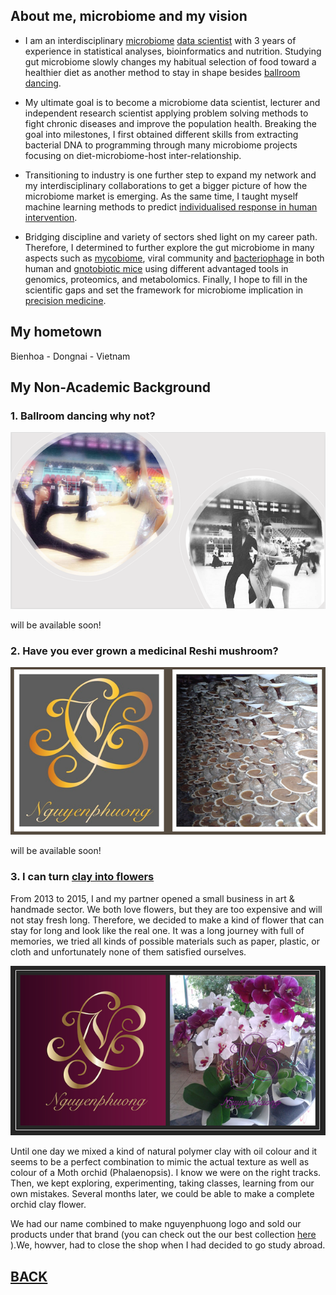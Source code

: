 

## About me, microbiome and my vision

- I am an interdisciplinary [microbiome](https://www.hsph.harvard.edu/nutritionsource/microbiome/) [data scientist](https://hbr.org/2018/08/what-data-scientists-really-do-according-to-35-data-scientists) with 3 years of experience in statistical analyses, bioinformatics and nutrition. Studying gut microbiome slowly changes my habitual selection of food toward a healthier diet as another method to stay in shape besides [ballroom dancing](https://en.wikipedia.org/wiki/Ballroom_dance). 

- My ultimate goal is to become a microbiome data scientist, lecturer and independent research scientist applying problem solving methods to fight chronic diseases and improve the population health. Breaking the goal into milestones, I first obtained different skills from extracting bacterial DNA to programming through many microbiome projects focusing on diet-microbiome-host inter-relationship.

- Transitioning to industry is one further step to expand my network and my interdisciplinary collaborations to get a bigger picture of how the microbiome market is emerging. As the same time, I taught myself machine learning methods to predict [individualised response in human intervention](https://www.nature.com/articles/s41575-021-00499-1). 

- Bridging discipline and variety of sectors shed light on my career path. Therefore,  I determined to further explore the gut microbiome in many aspects such as [mycobiome](https://www.nature.com/articles/s42003-021-01820-z), viral community and [bacteriophage](https://www.sciencedirect.com/science/article/pii/S1931312819300575) in both human and [gnotobiotic mice](https://www.science.org/doi/abs/10.1126/science.1206025) using different advantaged tools in genomics, proteomics, and metabolomics. Finally, I hope to fill in the scientific gaps and set the framework for microbiome implication in [precision medicine](https://www.cdc.gov/genomics/about/precision_med.htm). 


## My hometown
Bienhoa - Dongnai - Vietnam

## My Non-Academic Background


### 1. Ballroom dancing why not?

<img src="images/dance1.png?raw=true"/>

will be available soon!

### 2. Have you ever grown a medicinal Reshi mushroom?

<img src="images/Reshi.png?raw=true"/>

will be available soon!

### 3. I can turn [clay into flowers](/pdf/Clay_album.pdf)



From 2013 to 2015, I and my partner opened a small business in art & handmade sector. We both love flowers, but they are too expensive and will not stay fresh long. Therefore, we decided to make a kind of flower that can stay for long and look like the real one. 
It was a long journey with full of memories, we tried all kinds of possible materials such as paper, plastic, or cloth and unfortunately none of them satisfied ourselves. 

[<img src="images/clay_flower.png?raw=true"/>](/pdf/Clay_album.pdf)


Until one day we mixed a kind of natural polymer clay with oil colour and it seems to be a perfect combination to mimic the actual texture as well as colour of a Moth orchid (Phalaenopsis). I know we were on the right tracks. Then, we kept exploring, experimenting, taking classes, learning from our own mistakes. Several months later, we could be able to make a complete orchid clay flower.

We had our name combined to make nguyenphuong logo and sold our products under that brand (you can check out the our best collection [here](/pdf/Clay_album.pdf) ).We, howver,  had to close the shop when I had decided to go study abroad. 




























## [BACK](https://biokhoi.github.io/)
